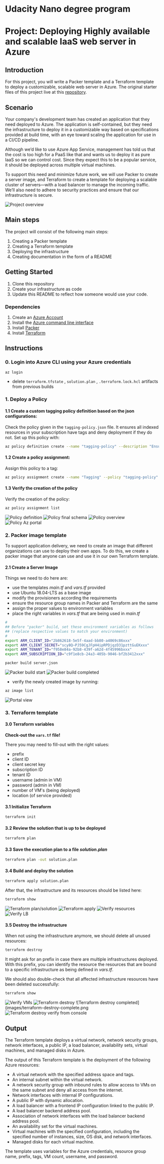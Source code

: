 # Udacity Nano degree program
# Project: Deploying Highly available and scalable IaaS web server in Azure

## Introduction
For this project, you will write a Packer template and a Terraform template to deploy a customizable, scalable web server in Azure. The original starter files of this project live at this [repository](https://github.com/udacity/nd082-Azure-Cloud-DevOps-Starter-Code/tree/master/C1%20-%20Azure%20Infrastructure%20Operations/project/starter_files).

## Scenario

Your company's development team has created an application that they need deployed to Azure. The application is self-contained, but they need the infrastructure to deploy it in a customizable way based on specifications provided at build time, with an eye toward scaling the application for use in a CI/CD pipeline.

Although we’d like to use Azure App Service, management has told us that the cost is too high for a PaaS like that and wants us to deploy it as pure IaaS so we can control cost. Since they expect this to be a popular service, it should be deployed across multiple virtual machines.

To support this need and minimize future work, we will use Packer to create a server image, and Terraform to create a template for deploying a scalable cluster of servers—with a load balancer to manage the incoming traffic. We’ll also need to adhere to security practices and ensure that our infrastructure is secure.

![Project overview](images/project-overview.png)

## Main steps
The project will consist of the following main steps:

1. Creating a Packer template
2. Creating a Terraform template
3. Deploying the infrastructure
4. Creating documentation in the form of a README

## Getting Started
1. Clone this repository
2. Create your infrastructure as code
3. Update this README to reflect how someone would use your code.

### Dependencies
1. Create an [Azure Account](https://portal.azure.com) 
2. Install the [Azure command line interface](https://docs.microsoft.com/en-us/cli/azure/install-azure-cli?view=azure-cli-latest)
3. Install [Packer](https://www.packer.io/downloads)
4. Install [Terraform](https://www.terraform.io/downloads.html)

## Instructions

### 0. Login into Azure CLI using your Azure credentials

```bash
az login
```
 - delete ```terraform.tfstate``` , ```solution.plan``` , ```.terraform.lock.hcl``` artifacts from previous builds

### 1. Deploy a Policy

#### 1.1 Create a custom tagging policy definition based on the json configurations:

Check the policy given in the ```tagging-policy.json``` file. It ensures all indexed resources in your subscription have tags and deny deployment if they do not. Set up this policy with:

```bash
az policy definition create --name "tagging-policy" --description "Ensures all indexed resources in your subscription have tags and deny deployment if they do not." --display-name "tagging-policy" --rules ./tagging-policy.json
```

#### 1.2 Create a policy assignment:

Assign this policy to a tag:

```bash
az policy assignment create --name "Tagging" --policy "tagging-policy"
```

#### 1.3 Verify the creation of the policy

Verify the creation of the policy:

```bash
az policy assignment list
```

![Policy definition](images/az-policy-define.png)
![Policy final schema](images/az-policy-assign.png)
![Policy overview](images/az-policy-verify.png)
![Policy Az portal](images/az-policy-verify-portal.png)

### 2. Packer image template
To support application delivery, we need to create an image that different organizations can use to deploy their own apps. To do this, we create a packer image that anyone can use and use it in our own Terraform template.

#### 2.1 Create a Server Image

Things we need to do here are:
- use the templates *main.tf* and *vars.tf* provided
- use Ubuntu 18.04-LTS as a base image
- modify the provisioners according the requirements
- ensure the resource group names in Packer and Terraform are the same
- assign the proper values to environment variables
- place the right variables in *vars.tf* that are being used in *main.tf*


```bash
#
## Before "packer" build, set these environment variables as follows
## (replace respective values to match your environment)
#
export ARM_CLIENT_ID="2b862618-5e5f-4aad-bb80-a4069c86xxx"
export ARM_CLIENT_SECRET="scy8Q~PJ59CgJFpH4ipRPDjqzD31pzttGuEKxxx"
export ARM_TENANT_ID="f958e84a-92b8-439f-a62d-4f45996bxxx"
export ARM_SUBSCRIPTION_ID="c9f1e8cb-24a3-405b-9046-bf2b3412xxx"

packer build server.json

```
![Packer build start](images/packer-build.png)
![Packer build completed](images/packer-build-complete.png)

- verify the newly created image by running:

```bash
az image list
```
![Portal view](images/packer-build-verify.png)

### 3. Terraform template

#### 3.0 Terraform variables

**Check-out the ```vars.tf``` file!**

There you may need to fill-out with the right values:

- prefix
- client ID
- client secret key
- subscription ID
- tenant ID
- username (admin in VM)
- password  (admin in VM)
- number of VM's (being deployed)
- location (of service provided)

#### 3.1 Initialize Terraform
```bash
terraform init
```

#### 3.2 Review the solution that is up to be deployed
```bash
terraform plan
```

#### 3.3 Save the execution plan to a file *solution.plan*
```bash
terraform plan -out solution.plan
```

#### 3.4 Build and deploy the solution
```bash
terraform apply solution.plan
```

After that, the infrastructure and its resources should be listed here:

```bash
terraform show
```

![Terraform plan/solution](images/terraform-solution.png)
![Terraform apply](images/terraform-apply-completed.png)
![Verify resources](images/terraform-az-console-verify.png)
![Verify LB](images/terraform-az-console-verify-lb.png)


#### 3.5 Destroy the infrastructure
When not using the infrastructure anymore, we should delete all unused resources:

```bash
terraform destroy
```

It might ask for an prefix in case there are multiple infrastructures deployed. With this prefix, you can identify the resource the resources that are bound to a specific infrastructure as being defined in *vars.tf*.

We should also double-check that all affected infrastructure resources have been deleted successfully:

```bash
terraform show
```

![Verify VMs](images/terraform-az-console-vms.png)
![Terraform destroy](images/terraform-destroy.png)
![Terraform destroy completed](images/terraform-destroy-complete.png
![Terraform destroy verify from console](images/terraform-destroy-complete-verify.png)

## Output
The Terraform template deploys a virtual network, network security groups, network interfaces, a public IP, a load balancer, availability sets, virtual machines, and managed disks in Azure.

The output of this Terraform template is the deployment of the following Azure resources:

* A virtual network with the specified address space and tags.
* An internal subnet within the virtual network.
* A network security group with inbound rules to allow access to VMs on the same subnet and deny all access from the internet.
* Network interfaces with internal IP configurations.
* A public IP with dynamic allocation.
* A load balancer with a frontend IP configuration linked to the public IP.
* A load balancer backend address pool.
* Association of network interfaces with the load balancer backend address pool.
* An availability set for the virtual machines.
* Virtual machines with the specified configuration, including the specified number of instances, size, OS disk, and network interfaces.
* Managed disks for each virtual machine.

The template uses variables for the Azure credentials, resource group name, prefix, tags, VM count, username, and password.
